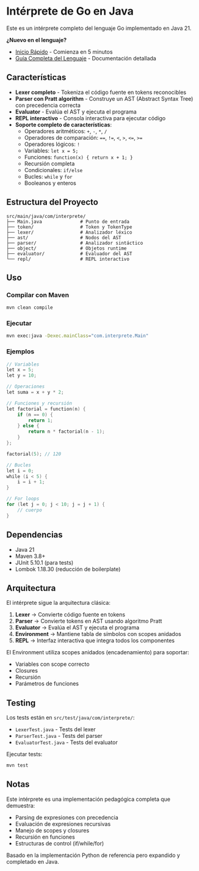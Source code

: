 # Intérprete de Go en Java

Este es un intérprete completo del lenguaje Go implementado en Java 21.

**¿Nuevo en el lenguaje?** 
- [Inicio Rápido](QUICK_START.md) - Comienza en 5 minutos
- [Guía Completa del Lenguaje](LANGUAGE_GUIDE.md) - Documentación detallada

## Características

- **Lexer completo** - Tokeniza el código fuente en tokens reconocibles
- **Parser con Pratt algorithm** - Construye un AST (Abstract Syntax Tree) con precedencia correcta
- **Evaluator** - Evalúa el AST y ejecuta el programa
- **REPL interactivo** - Consola interactiva para ejecutar código
- **Soporte completo de características**:
  - Operadores aritméticos: `+`, `-`, `*`, `/`
  - Operadores de comparación: `==`, `!=`, `<`, `>`, `<=`, `>=`
  - Operadores lógicos: `!`
  - Variables: `let x = 5;`
  - Funciones: `function(x) { return x + 1; }`
  - Recursión completa
  - Condicionales: `if/else`
  - Bucles: `while` y `for`
  - Booleanos y enteros

## Estructura del Proyecto

```
src/main/java/com/interprete/
├── Main.java              # Punto de entrada
├── token/                 # Token y TokenType
├── lexer/                 # Analizador léxico
├── ast/                   # Nodos del AST
├── parser/                # Analizador sintáctico
├── object/                # Objetos runtime
├── evaluator/             # Evaluador del AST
└── repl/                  # REPL interactivo
```

## Uso

### Compilar con Maven

```bash
mvn clean compile
```

### Ejecutar

```bash
mvn exec:java -Dexec.mainClass="com.interprete.Main"
```

### Ejemplos

```go
// Variables
let x = 5;
let y = 10;

// Operaciones
let suma = x + y * 2;

// Funciones y recursión
let factorial = function(n) {
    if (n == 0) {
        return 1;
    } else {
        return n * factorial(n - 1);
    }
};

factorial(5); // 120

// Bucles
let i = 0;
while (i < 5) {
    i = i + 1;
}

// For loops
for (let j = 0; j < 10; j = j + 1) {
    // cuerpo
}
```

## Dependencias

- Java 21
- Maven 3.8+
- JUnit 5.10.1 (para tests)
- Lombok 1.18.30 (reducción de boilerplate)

## Arquitectura

El intérprete sigue la arquitectura clásica:

1. **Lexer** → Convierte código fuente en tokens
2. **Parser** → Convierte tokens en AST usando algoritmo Pratt
3. **Evaluator** → Evalúa el AST y ejecuta el programa
4. **Environment** → Mantiene tabla de símbolos con scopes anidados
5. **REPL** → Interfaz interactiva que integra todos los componentes

El Environment utiliza scopes anidados (encadenamiento) para soportar:
- Variables con scope correcto
- Closures
- Recursión
- Parámetros de funciones

## Testing

Los tests están en `src/test/java/com/interprete/`:
- `LexerTest.java` - Tests del lexer
- `ParserTest.java` - Tests del parser
- `EvaluatorTest.java` - Tests del evaluator

Ejecutar tests:
```bash
mvn test
```

## Notas

Este intérprete es una implementación pedagógica completa que demuestra:
- Parsing de expresiones con precedencia
- Evaluación de expresiones recursivas
- Manejo de scopes y closures
- Recursión en funciones
- Estructuras de control (if/while/for)

Basado en la implementación Python de referencia pero expandido y completado en Java.
